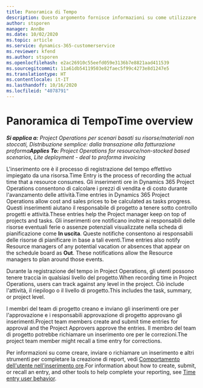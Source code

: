 ```yaml
---
title: Panoramica di Tempo
description: Questo argomento fornisce informazioni su come utilizzare la funzionalità Tempo in Dynamics 365 Project Operations.
author: stsporen
manager: AnnBe
ms.date: 10/02/2020
ms.topic: article
ms.service: dynamics-365-customerservice
ms.reviewer: kfend
ms.author: stsporen
ms.openlocfilehash: e2ac26910c55eefd059e3136b7e8821aad411539
ms.sourcegitcommit: 11a61db54119503e82faec5f99c4273e8d1247e5
ms.translationtype: HT
ms.contentlocale: it-IT
ms.lasthandoff: 10/16/2020
ms.locfileid: "4078791"
---
```

# <a name="time-overview"></a><span data-ttu-id="d72b2-103">Panoramica di Tempo</span><span class="sxs-lookup"><span data-stu-id="d72b2-103">Time overview</span></span>

<span data-ttu-id="d72b2-104">_**Si applica a:** Project Operations per scenari basati su risorse/materiali non stoccati, Distribuzione semplice: dalla transazione alla fatturazione proforma_</span><span class="sxs-lookup"><span data-stu-id="d72b2-104">_**Applies To:** Project Operations for resource/non-stocked based scenarios, Lite deployment - deal to proforma invoicing_</span></span>

<span data-ttu-id="d72b2-105">L'inserimento ore è il processo di registrazione del tempo effettivo impiegato da una risorsa.</span><span class="sxs-lookup"><span data-stu-id="d72b2-105">Time Entry is the process of recording the actual time that a resource consumes.</span></span> <span data-ttu-id="d72b2-106">Gli inserimenti ore in Dynamics 365 Project Operations consentono di calcolare i prezzi di vendita e di costo durante l'avanzamento delle attività.</span><span class="sxs-lookup"><span data-stu-id="d72b2-106">Time entries in Dynamics 365 Project Operations allow cost and sales prices to be calculated as tasks progress.</span></span> <span data-ttu-id="d72b2-107">Questi inserimenti aiutano il responsabile di progetto a tenere sotto controllo progetti e attività.</span><span class="sxs-lookup"><span data-stu-id="d72b2-107">These entries help the Project manager keep on top of projects and tasks.</span></span> <span data-ttu-id="d72b2-108">Gli inserimenti ore notificano inoltre ai responsabili delle risorse eventuali ferie o assenze potenziali visualizzate nella scheda di pianificazione come **In uscita**. Queste notifiche consentono ai responsabili delle risorse di pianificare in base a tali eventi.</span><span class="sxs-lookup"><span data-stu-id="d72b2-108">Time entries also notify Resource managers of any potential vacation or absences that appear on the schedule board as **Out**. These notifications allow the Resource managers to plan around those events.</span></span>

<span data-ttu-id="d72b2-109">Durante la registrazione del tempo in Project Operations, gli utenti possono tenere traccia in qualsiasi livello del progetto.</span><span class="sxs-lookup"><span data-stu-id="d72b2-109">When recording time in Project Operations, users can track against any level in the project.</span></span> <span data-ttu-id="d72b2-110">Ciò include l'attività, il riepilogo o il livello di progetto.</span><span class="sxs-lookup"><span data-stu-id="d72b2-110">This includes the task, summary, or project level.</span></span>

<span data-ttu-id="d72b2-111">I membri del team di progetto creano e inviano gli inserimenti ore per l'approvazione e i responsabili approvazione di progetto approvano gli inserimenti.</span><span class="sxs-lookup"><span data-stu-id="d72b2-111">Project team members create and submit time entries for approval and the Project Approvers approve the entries.</span></span> <span data-ttu-id="d72b2-112">Il membro del team di progetto potrebbe richiamare un inserimento ore per le correzioni.</span><span class="sxs-lookup"><span data-stu-id="d72b2-112">The project team member might recall a time entry for corrections.</span></span>

<span data-ttu-id="d72b2-113">Per informazioni su come creare, inviare o richiamare un inserimento e altri strumenti per completare la creazione di report, vedi [Comportamento dell'utente nell'inserimento ore](ui-behavior-time.md).</span><span class="sxs-lookup"><span data-stu-id="d72b2-113">For information about how to create, submit, or recall an entry, and other tools to help complete your reporting, see [Time entry user behavior](ui-behavior-time.md).</span></span>

